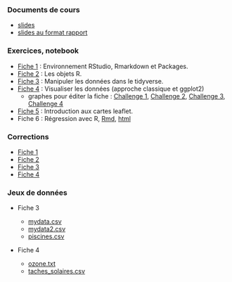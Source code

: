 
### Documents de cours

- [slides](https://lrouviere.github.io/pres_R.pdf)
- [slides au format rapport](https://lrouviere.github.io/pres_R_article.pdf)

### Exercices, notebook

- [Fiche 1](https://lrouviere.github.io/fiche1.Rmd) : Environnement RStudio, Rmarkdown et Packages.
- [Fiche 2](https://lrouviere.github.io/fiche2_stu.Rmd) : Les objets R.
- [Fiche 3](https://lrouviere.github.io/fiche3_stu.Rmd) : Manipuler les données dans le tidyverse.
- [Fiche 4](https://lrouviere.github.io/fiche4_stu.Rmd) : Visualiser les données (approche classique et ggplot2)
  - graphes pour éditer la fiche : [Challenge 1](https://lrouviere.github.io/challenge1.pdf), [Challenge 2](https://lrouviere.github.io/challenge2.pdf), [Challenge 3](https://lrouviere.github.io/challenge3.pdf), [Challenge 4](https://lrouviere.github.io/challenge4.pdf)
- [Fiche 5](https://lrouviere.github.io/fiche5_stu.Rmd) : Introduction aux cartes leaflet.
- Fiche 6 : Régression avec R, [Rmd](https://lrouviere.github.io/fiche6_stu.Rmd), [html](https://lrouviere.github.io/fiche6_stu.nb.Rmd)


### Corrections

- [Fiche 1](https://lrouviere.github.io/fiche1.nb.html)
- [Fiche 2](https://lrouviere.github.io/fiche2_cor.html)
- [Fiche 3](https://lrouviere.github.io/fiche3_cor.html)
- [Fiche 4](https://lrouviere.github.io/fiche4_cor.html)


### Jeux de données

- Fiche 3
  - [mydata.csv](https://lrouviere.github.io/mydata.csv)
  - [mydata2.csv](https://lrouviere.github.io/mydata2.csv)
  - [piscines.csv](https://lrouviere.github.io/piscines.csv)
  
- Fiche 4
  - [ozone.txt](https://lrouviere.github.io/ozone.txt)
  - [taches_solaires.csv](https://lrouviere.github.io/taches_solaires.csv)

